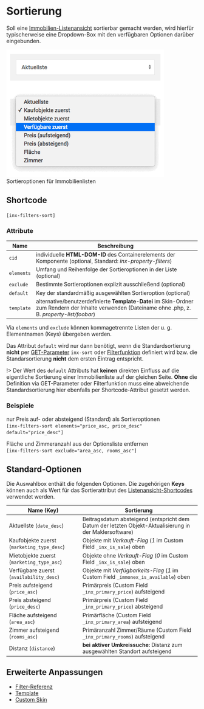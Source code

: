 # Sortierung

Soll eine [Immobilien-Listenansicht](liste) sortierbar gemacht werden, wird hierfür typischerweise eine Dropdown-Box mit den verfügbaren Optionen darüber eingebunden.

![Sortieroptionen für Immobilienlisten](../assets/scst-filters-sort-1.gif)
Sortieroptionen für Immobilienlisten

## Shortcode

`[inx-filters-sort]`

### Attribute

| Name | Beschreibung |
| ---- | ------------ |
| `cid` | individuelle **HTML-DOM-ID** des Containerelements der Komponente (optional, Standard: *inx-property-filters*) |
| `elements` | Umfang und Reihenfolge der Sortieroptionen in der Liste (optional) |
| `exclude` | Bestimmte Sortieroptionen explizit ausschließend (optional) |
| `default` | Key der standardmäßig ausgewählten Sortieroption (optional) |
| `template` | alternative/benutzerdefinierte **Template-Datei** im Skin-Ordner zum Rendern der Inhalte verwenden (Dateiname ohne .php, z. B. *property-list/foobar*) |

Via `elements` und `exclude` können kommagetrennte Listen der u. g. Elementnamen (Keys) übergeben werden.

Das Attribut `default` wird nur dann benötigt, wenn die Standardsortierung **nicht** per [GET-Parameter](/schnellstart/einbindung.html#get-parameter) `inx-sort` oder [Filterfunktion](/anpassung-erweiterung/filter-inx-default-sort-key) definiert wird bzw. die Standarsortierung **nicht** dem ersten Eintrag entspricht.

!> Der Wert des `default` Attributs hat **keinen** direkten Einfluss auf die eigentliche Sortierung einer Immobilienliste auf der gleichen Seite. **Ohne** die Definition via GET-Parameter oder Filterfunktion muss eine abweichende Standardsortierung hier ebenfalls per Shortcode-Attribut gesetzt werden.

### Beispiele

nur Preis auf- oder absteigend (Standard) als Sortieroptionen\
`[inx-filters-sort elements="price_asc, price_desc" default="price_desc"]`

Fläche und Zimmeranzahl aus der Optionsliste entfernen\
`[inx-filters-sort exclude="area_asc, rooms_asc"]`

## Standard-Optionen

Die Auswahlbox enthält die folgenden Optionen. Die zugehörigen **Keys** können auch als Wert für das Sortierattribut des [Listenansicht-Shortcodes](liste#shortcode) verwendet werden.

| Name (Key) | Sortierung |
| ---------- | ---------- |
| Aktuellste (`date_desc`) | Beitragsdatum absteigend (entspricht dem Datum der letzten Objekt-Aktualisierung in der Maklersoftware) |
| Kaufobjekte zuerst (`marketing_type_desc`) | Objekte mit *Verkauft-Flag* (*1* im Custom Field `_inx_is_sale`) oben |
| Mietobjekte zuerst (`marketing_type_asc`) | Objekte ohne *Verkauft-Flag* (*0* im Custom Field `_inx_is_sale`) oben |
| Verfügbare zuerst (`availability_desc`) | Objekte mit *Verfügbarkeits-Flag* (*1* im Custom Field `_immonex_is_available`) oben |
| Preis aufsteigend (`price_asc`) | Primärpreis (Custom Field `_inx_primary_price`) aufsteigend |
| Preis absteigend (`price_desc`) | Primärpreis (Custom Field `_inx_primary_price`) absteigend |
| Fläche aufsteigend (`area_asc`) | Primärfläche (Custom Field `_inx_primary_area`) aufsteigend |
| Zimmer aufsteigend (`rooms_asc`) | Primäranzahl Zimmer/Räume (Custom Field `_inx_primary_rooms`) aufsteigend |
| Distanz (`distance`) | **bei aktiver Umkreissuche:** Distanz zum ausgewählten Standort aufsteigend |

## Erweiterte Anpassungen

- [Filter-Referenz](/anpassung-erweiterung/filters-actions#sortierung)
- [Template](/anpassung-erweiterung/skins#partiell)
- [Custom Skin](/anpassung-erweiterung/standard-skin#archiv-amp-listenansicht)

